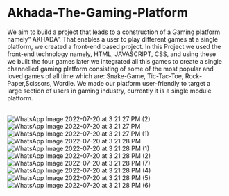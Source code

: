 # Akhada-The-Gaming-Platform
We aim to build a project that leads to a construction of a Gaming platform namely” AKHADA”. That enables a user to play different games at a single platform, we created a front-end based project. In this Project we used the front-end technology namely, HTML, JAVASCRIPT, CSS, and using these we built the four games later we integrated all this games to create a single channelled gaming platform consisting of some of the most popular and loved games of all time which are: Snake-Game, Tic-Tac-Toe, Rock-Paper,Scissors, Wordle. We made our platform user-friendly to target a large section of users in gaming industry, currently it is a single module platform.
<br>
<br>

![WhatsApp Image 2022-07-20 at 3 21 27 PM (2)](https://user-images.githubusercontent.com/76471209/179954657-666119df-a997-417a-a0a7-c94a31b69d10.jpeg)<br>
![WhatsApp Image 2022-07-20 at 3 21 27 PM](https://user-images.githubusercontent.com/76471209/179954702-65613c5e-a9c1-471e-b413-3cc0cee5d8fd.jpeg)<br>
![WhatsApp Image 2022-07-20 at 3 21 27 PM (1)](https://user-images.githubusercontent.com/76471209/179954739-a7e30e04-934a-4a68-8bea-a74ffb069c32.jpeg)<br>
![WhatsApp Image 2022-07-20 at 3 21 28 PM](https://user-images.githubusercontent.com/76471209/179954775-bb38fdc9-9c37-4b51-b6e1-cc2714fa4284.jpeg)<br>
![WhatsApp Image 2022-07-20 at 3 21 28 PM (1)](https://user-images.githubusercontent.com/76471209/179954791-3e59b521-40d5-427c-a083-f7a950d4abe2.jpeg)<br>
![WhatsApp Image 2022-07-20 at 3 21 28 PM (2)](https://user-images.githubusercontent.com/76471209/179954974-6ce4ee1b-e738-4b77-89c5-707f966e70c7.jpeg)<br>
![WhatsApp Image 2022-07-20 at 3 21 28 PM (7)](https://user-images.githubusercontent.com/76471209/179955662-d7e109b0-5f0f-46bd-8a6f-692b4e636ac9.jpeg)<br>
![WhatsApp Image 2022-07-20 at 3 21 28 PM (4)](https://user-images.githubusercontent.com/76471209/179955267-79cf0133-fe35-49eb-9f7a-ec5a131d5d9a.jpeg)<br>
![WhatsApp Image 2022-07-20 at 3 21 28 PM (5)](https://user-images.githubusercontent.com/76471209/179955089-2f89c6e5-8c42-4bda-9cd1-c4f7b5a67fdd.jpeg)<br>
![WhatsApp Image 2022-07-20 at 3 21 28 PM (6)](https://user-images.githubusercontent.com/76471209/179955607-d6142d6b-98df-498c-9e38-4a0b079677ea.jpeg)
